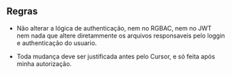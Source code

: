 ## Regras

- Não alterar a lógica de authenticação, nem no RGBAC, nem no JWT nem nada que altere diretammente os arquivos responsaveis pelo loggin e authenticação do usuario.

- Toda mudança deve ser justificada antes pelo Cursor, e só feita após minha autorização.

